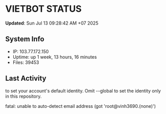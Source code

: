 # VIETBOT STATUS
**Updated**: Sun Jul 13 09:28:42 AM +07 2025

## System Info
- IP: 103.77.172.150
- Uptime: up 1 week, 13 hours, 16 minutes
- Files: 39453

## Last Activity

to set your account's default identity.
Omit --global to set the identity only in this repository.

fatal: unable to auto-detect email address (got 'root@vinh3690.(none)')
